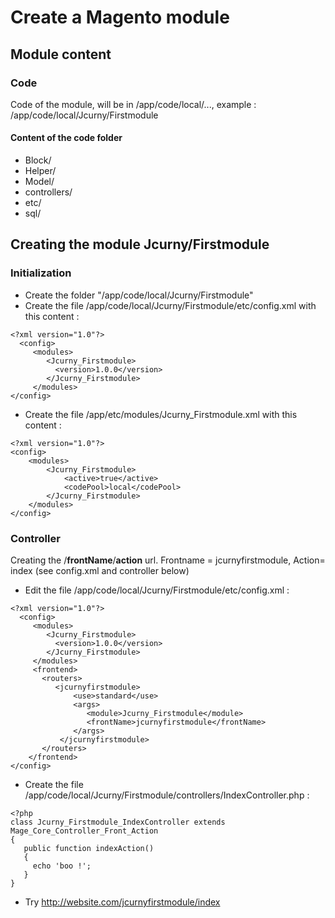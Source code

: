 # Create a Magento module

## Module content

### Code
Code of the module, will be in /app/code/local/..., example : /app/code/local/Jcurny/Firstmodule

#### Content of the code folder

* Block/
* Helper/
* Model/
* controllers/
* etc/
* sql/

## Creating the module Jcurny/Firstmodule

### Initialization

* Create the folder "/app/code/local/Jcurny/Firstmodule"
* Create the file /app/code/local/Jcurny/Firstmodule/etc/config.xml with this content :

```
<?xml version="1.0"?>
  <config>
     <modules>
        <Jcurny_Firstmodule>
          <version>1.0.0</version>
        </Jcurny_Firstmodule>
     </modules>
</config>
```

* Create the file /app/etc/modules/Jcurny_Firstmodule.xml with this content :

```
<?xml version="1.0"?>
<config>
	<modules>
		<Jcurny_Firstmodule>
			<active>true</active>
			<codePool>local</codePool>
		</Jcurny_Firstmodule>
	</modules>
</config>
```

### Controller

Creating the /**frontName**/**action** url. Frontname = jcurnyfirstmodule, Action= index (see config.xml and controller below)

* Edit the file /app/code/local/Jcurny/Firstmodule/etc/config.xml :

```
<?xml version="1.0"?>
  <config>
     <modules>
        <Jcurny_Firstmodule>
          <version>1.0.0</version>
        </Jcurny_Firstmodule>
     </modules>
     <frontend>
       <routers>
          <jcurnyfirstmodule>
              <use>standard</use>
              <args>
                 <module>Jcurny_Firstmodule</module>
                 <frontName>jcurnyfirstmodule</frontName>
              </args>
           </jcurnyfirstmodule>
       </routers>
    </frontend>
</config>
```

* Create the file /app/code/local/Jcurny/Firstmodule/controllers/IndexController.php :

```
<?php
class Jcurny_Firstmodule_IndexController extends Mage_Core_Controller_Front_Action
{
   public function indexAction()
   {
     echo 'boo !';
   }
}
```

* Try http://website.com/jcurnyfirstmodule/index
